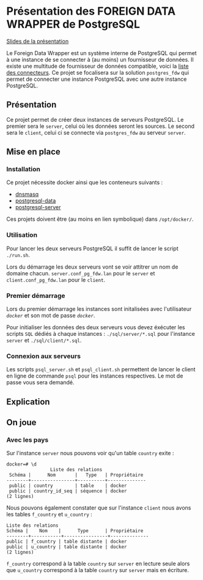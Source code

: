 # Présentation des FOREIGN DATA WRAPPER de PostgreSQL

[Slides de la présentation](./slides/index.html)

Le Foreign Data Wrapper est un système interne de PostgreSQL qui permet à une instance de se connecter à (au moins) un fournisseur de données.
Il existe une multitude de fournisseur de données compatible, voici la [liste des connecteurs](https://wiki.postgresql.org/wiki/Foreign_data_wrappers).
Ce projet se focalisera sur la solution `postgres_fdw` qui permet de connecter une instance PostgreSQL avec une autre instance PostgreSQL.

## Présentation

Ce projet permet de créer deux instances de serveurs PostgreSQL.
Le premier sera le `server`, celui où les données seront les sources.
Le second sera le `client`, celui ci se connecte via `postgres_fdw` au serveur `server`.

## Mise en place

### Installation

Ce projet nécessite docker ainsi que les conteneurs suivants :
 - [dnsmasq](https://github.com/fferriere/docker-dnsmasq)
 - [postgresql-data](https://github.com/fferriere/docker-postgresql-data)
 - [postgresql-server](https://github.com/fferriere/docker-postgresql-server)

Ces projets doivent être (au moins en lien symbolique) dans `/opt/docker/`.

### Utilisation

Pour lancer les deux serveurs PostgreSQL il suffit de lancer le script `./run.sh`.

Lors du démarrage les deux serveurs vont se voir attitrer un nom de domaine chacun.
`server.conf_pg_fdw.lan` pour le `server` et `client.conf_pg_fdw.lan` pour le `client`.

### Premier démarrage

Lors du premier démarrage les instances sont initalisées avec l'utilisateur _`docker`_ et son mot de passe _`docker`_.

Pour initialiser les données des deux serveurs vous devez éxécuter les scripts `SQL` dédiés à chaque instances :
`./sql/server/*.sql` pour l'instance `server` et `./sql/client/*.sql`.

### Connexion aux serveurs

Les scripts `psql_server.sh` et `psql_client.sh` permettent de lancer le client en ligne de commande `psql` pour les instances respectives. Le mot de passe vous sera demandé.

## Explication



## On joue

### Avec les pays

Sur l'instance `server` nous pouvons voir qu'un table `country` exite :
```
docker=# \d
                Liste des relations
 Schéma |      Nom       |   Type   | Propriétaire
--------+----------------+----------+--------------
 public | country        | table    | docker
 public | country_id_seq | séquence | docker
(2 lignes)
```

Nous pouvons également constater que sur l'instance `client` nous avons les tables `f_country` et `u_country` :
```
Liste des relations
Schéma |    Nom    |      Type      | Propriétaire
--------+-----------+----------------+--------------
public | f_country | table distante | docker
public | u_country | table distante | docker
(2 lignes)
```

`f_country` correspond à la table `country` sur `server` en lecture seule alors que `u_country` correspond à la table `country` sur `server` mais en écriture.
